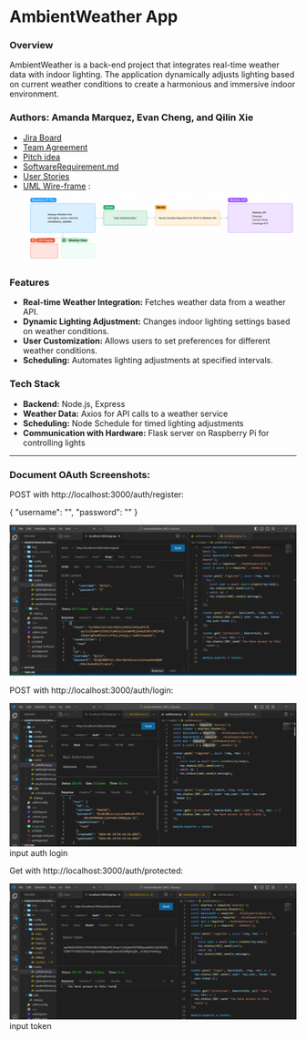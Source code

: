 # AmbientWeather App
### Overview
AmbientWeather is a back-end project that integrates real-time weather data with indoor lighting. The application dynamically adjusts lighting based on current weather conditions to create a harmonious and immersive indoor environment.

### Authors: Amanda Marquez, Evan Cheng, and Qilin Xie

- [Jira Board](https://qeambientweather.atlassian.net/jira/software/projects/KAN/boards/1)
- [Team Agreement](https://github.com/QEA-Javascript/server/wiki/Team-Agreement)
- [Pitch idea](https://docs.google.com/document/d/1YEaYmqpfJu-BndbhThsLGw2J7lDyXnWKuzQ3esEsSJo/edit)
- [SoftwareRequirement.md](https://github.com/QEA-Javascript/AmbientWeather/wiki/Software-Requirements-Page)
- [User Stories](https://github.com/QEA-Javascript/AmbientWeather/wiki/User-Stories)
- [UML Wire-frame](https://github.com/QEA-Javascript/AmbientWeather/wiki/UML) : ![alt text](img/UML.png)


### Features
- **Real-time Weather Integration:** Fetches weather data from a weather API.
- **Dynamic Lighting Adjustment:** Changes indoor lighting settings based on weather conditions.
- **User Customization:** Allows users to set preferences for different weather conditions.
- **Scheduling:** Automates lighting adjustments at specified intervals.

### Tech Stack
- **Backend:** Node.js, Express
- **Weather Data:** Axios for API calls to a weather service
- **Scheduling:** Node Schedule for timed lighting adjustments
- **Communication with Hardware:** Flask server on Raspberry Pi for controlling lights

-----------------------

### Document OAuth Screenshots:
POST with http://localhost:3000/auth/register:

{
    "username": "",
    "password": ""
}

![alt text](img/register.png)


POST with http://localhost:3000/auth/login:

![alt text](img/login.png) input auth login

Get with http://localhost:3000/auth/protected:

![alt text](img/token.png) input token
